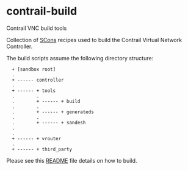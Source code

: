 contrail-build
==============
Contrail VNC build tools

Collection of [SCons](http://www.scons.org) recipes used to build the Contrail Virtual Network Controller.

The build scripts assume the following directory structure:

```
  + [sandbox root]
  .
  + ------ controller
  .
  + ------ + tools
  .        .
  .        + ------ + build
  .        .
  .        + ------ + generateds
  .        .
  .        + ------ + sandesh
  .
  .
  + ------ + vrouter
  .
  + ------ + third_party
```

Please see this [README](http://juniper.github.io/contrail-vnc/README.html) file details on how to build.
